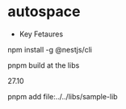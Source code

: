 # autospace

* Key Fetaures


npm install -g @nestjs/cli

pnpm build at the libs

27.10

pnpm add file:../../libs/sample-lib

